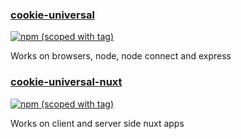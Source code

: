 ### [cookie-universal](packages/cookie-universal)
[![npm (scoped with tag)](https://img.shields.io/npm/v/cookie-universal/latest.svg?style=flat-square)](https://npmjs.com/package/cookie-universal)

Works on browsers, node, node connect and express


### [cookie-universal-nuxt](packages/cookie-universal-nuxt)
[![npm (scoped with tag)](https://img.shields.io/npm/v/cookie-universal-nuxt/latest.svg?style=flat-square)](https://npmjs.com/package/cookie-universal-nuxt)

Works on client and server side nuxt apps

